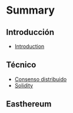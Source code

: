 # Summary

## Introducción

* [Introduction](README.md)

## Técnico

* [Consenso distribuido](tecnico/consenso-distribuido.md)
* [Solidity](/tecnico/ethereum/solidity.md)

## Easthereum

